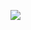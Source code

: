 [![](https://jitpack.io/v/Dillon8775/Simple-Keybinds-Core.svg)](https://jitpack.io/#Dillon8775/Simple-Keybinds-Core)